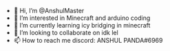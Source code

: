 - 👋 Hi, I’m @AnshulMaster
- 👀 I’m interested in Minecraft and arduino coding
- 🌱 I’m currently learning icy bridging in minecraft
- 💞️ I’m looking to collaborate on idk lel
- 📫 How to reach me discord: ANSHUL PANDA#6969

<!---
AnshulMaster/AnshulMaster is a ✨ special ✨ repository because its `README.md` (this file) appears on your GitHub profile.
You can click the Preview link to take a look at your changes.
--->
